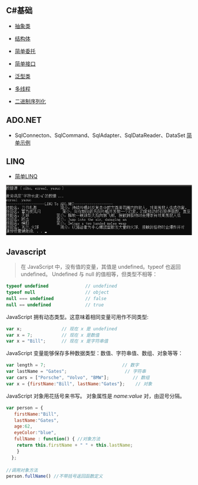 ## C#基础
* [抽象类](C#/Abstract_Class.cs)

* [结构体](/C#/DateTime_Struct.cs)

* [简单委托](/C#/First_Delegate.cs)

* [简单接口](/C#/First_Interface.cs)

* [泛型类](/C#/Generic_Class.cs)

* [多线程](/C#/Test_Thread.cs)

* [二进制序列化](/C#/Binary_Serialization.cs)


## ADO.NET
* SqlConnecton、SqlCommand、SqlAdapter、SqlDataReader、DataSet [简单示例](/simple_ADO.NET.cs)

## LINQ
* [简单LINQ](/Simple_LINQ.cs)

![Simple_LINQ](/Image/Simple_LINQ.png)

## Javascript

> 在 JavaScript 中，没有值的变量，其值是 undefined。typeof 也返回 undefined。
Undefined 与 null 的值相等，但类型不相等：
``` javascript
typeof undefined              // undefined
typeof null                   // object
null === undefined            // false
null == undefined             // true
```
JavaScript 拥有动态类型。这意味着相同变量可用作不同类型:
``` JavaScript
var x;               // 现在 x 是 undefined
var x = 7;           // 现在 x 是数值
var x = "Bill";      // 现在 x 是字符串值
```

JavaScript 变量能够保存多种数据类型：数值、字符串值、数组、对象等等：
``` javascript
var length = 7;                             // 数字
var lastName = "Gates";                      // 字符串
var cars = ["Porsche", "Volvo", "BMW"];         // 数组
var x = {firstName:"Bill", lastName:"Gates"};    // 对象 
```

JavaScript 对象用花括号来书写。
对象属性是 *name:value* 对，由逗号分隔。
``` javascript
var person = {
   firstName:"Bill", 
   lastName:"Gates", 
   age:62, 
   eyeColor:"blue",
   fullName : function() { //对象方法
    return this.firstName + " " + this.lastName;
    }
  };
  
//调用对象方法
person.fullName() //不带括号返回函数定义
```
